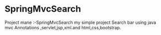 # SpringMvcSearch
Project mane :-SpringMvcSearch my simple project Search bar using java mvc Annotations ,servlet,jsp,xml.and html,css,bootstrap.
